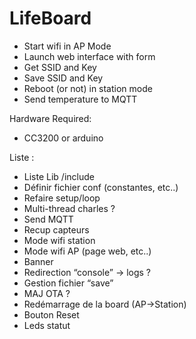 # LifeBoard

- Start wifi in AP Mode
- Launch web interface with form
- Get SSID and Key
- Save SSID and Key
- Reboot (or not) in station mode
- Send temperature to MQTT

Hardware Required:
* CC3200 or arduino

Liste :
- Liste Lib /include
- Définir fichier conf (constantes, etc..)
- Refaire setup/loop
- Multi-thread charles ?
- Send MQTT
- Recup capteurs
- Mode wifi station
- Mode wifi AP (page web, etc..)
- Banner
- Redirection “console” -> logs ?
- Gestion fichier “save”
- MAJ OTA ?
- Redémarrage de la board (AP->Station)
- Bouton Reset
- Leds statut

